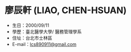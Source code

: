 # 廖辰軒 (LIAO, CHEN-HSUAN)
* 生日：2000/09/11
* 學歷：臺北醫學大學/ 醫務管理學系
* 住址：台北市士林區
* E-mail：lcs890911@gmail.com
  

